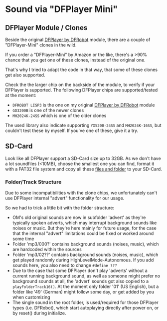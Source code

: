 # Sound via "DFPlayer Mini"

## DFPlayer Module / Clones

Beside the original [DFPlayer by DFRobot](https://www.dfrobot.com/product-1121.html) module, there are a couple of "DFPlayer-Mini" clones in the wild.

If you order a "DFPlayer-Mini" by Amazon or the like, there's a >90% chance that you get one of these clones, instead of the original one.

That's why I tried to adapt the code in that way, that some of these clones get also supported.

Check the the larger chip on the backside of the module, to verify if your DFPlayer is supported. The following DFPlayer chips are supported/tested at the moment:

- `DFROBOT LISP3` is the one on my original [DFPlayer by DFRobot](https://www.dfrobot.com/product-1121.html) module
- `GD3200B` is one of the newer clones
- `MH2024K-24SS` which is one of the older clones

The used library also indicate supporting `YX5200-24SS` and `MH2024K-16SS`, but couldn't test these by myself. If you've one of these, give it a try.

## SD-Card

Look like all DFPlayer support a SD-Card size up to 32GB.
As we don't have a lot soundfiles (<10MB), choose the smallest one you can find, format it with a FAT32 file system and copy all these [files and folder](./soundfiles/) to your SD-Card.

### Folder/Track Structure

Due to some incompatibilities with the clone chips, we unfortunately can't use DFPlayer internal "advert" functionality for our usage.

So we had to trick a little bit with the folder structure:

- OM's old original sounds are now in subfolder 'advert' as they're typically spoken adverts, which may interrupt background sounds like noises or music. But they're here mainly for future usage, for the case that the internal "advert" limitations could be fixed or worked around some time
- Folder 'mp3/000?' contains background sounds (noises, music), which are hardcoded within the sources
- Folder 'mp3/02??' contains background sounds (noises, music), which get played randomly
  during HighLevelMode-Autonomous. If you add sounds here, you also need to change `#define ???`
- Due to the case that some DFPlayer don't play 'adverts' without a current running background sound, as well as someone might prefer no background sounds at all, the 'advert' sounds got also copied to a `playFolderTrack16()`.
  At the moment only folder '01' (US English), but a folder like '49' (German) might follow some day, or get added by you when customizing
- The single sound in the root folder, is used/required for those
  DFPlayer types (i.e. DFRobot), which start autoplaying directly after power on, or by reset() during initialize.
